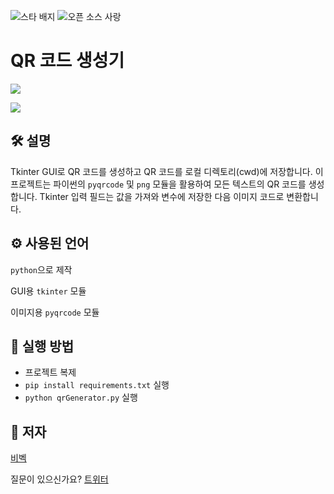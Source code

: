 <!--이 부분을 삭제하지 마십시오-->
![스타 배지](https://img.shields.io/static/v1?label=%F0%9F%8C%9F&message=If%20Useful&style=style=flat&color=BC4E99)
![오픈 소스 사랑](https://badges.frapsoft.com/os/v1/open-source.svg?v=103)

# QR 코드 생성기
![](https://github.com/vivekthedev/python-mini-project/blob/main/IMG/vivekScreen01.png)

![](https://github.com/vivekthedev/python-mini-project/blob/main/IMG/vivekScreen02.png)

## 🛠️ 설명
Tkinter GUI로 QR 코드를 생성하고 QR 코드를 로컬 디렉토리(cwd)에 저장합니다.
이 프로젝트는 파이썬의 `pyqrcode` 및 `png` 모듈을 활용하여 모든 텍스트의 QR 코드를 생성합니다.
Tkinter 입력 필드는 값을 가져와 변수에 저장한 다음 이미지 코드로 변환합니다.

## ⚙️ 사용된 언어
`python`으로 제작

GUI용 `tkinter` 모듈

이미지용 `pyqrcode` 모듈


## 🌟 실행 방법
- 프로젝트 복제
- `pip install requirements.txt` 실행
- `python qrGenerator.py` 실행


## 🤖 저자
[비벡](https://github.com/vivekthedev)

질문이 있으신가요?
[트위터](https://twitter.com/vivekthedev)
